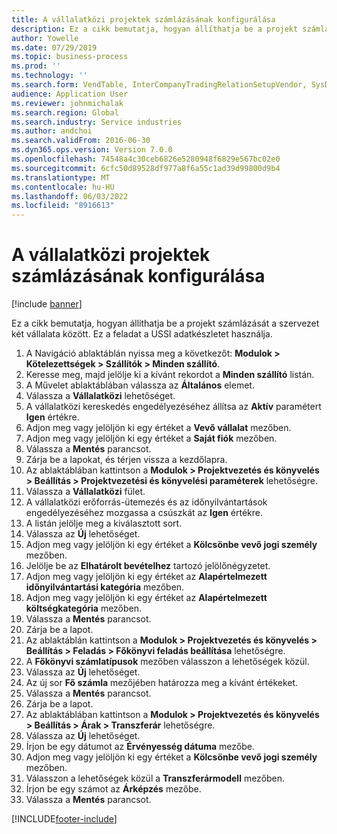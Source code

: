 ```yaml
---
title: A vállalatközi projektek számlázásának konfigurálása
description: Ez a cikk bemutatja, hogyan állíthatja be a projekt számlázását a szervezet két vállalata között.
author: Yowelle
ms.date: 07/29/2019
ms.topic: business-process
ms.prod: ''
ms.technology: ''
ms.search.form: VendTable, InterCompanyTradingRelationSetupVendor, SysDataAreaSelectLookup, ProjParameters, ProjPosting, ProjTransferPrice
audience: Application User
ms.reviewer: johnmichalak
ms.search.region: Global
ms.search.industry: Service industries
ms.author: andchoi
ms.search.validFrom: 2016-06-30
ms.dyn365.ops.version: Version 7.0.0
ms.openlocfilehash: 74548a4c30ceb6826e5280948f6829e567bc02e0
ms.sourcegitcommit: 6cfc50d89528df977a8f6a55c1ad39d99800d9b4
ms.translationtype: MT
ms.contentlocale: hu-HU
ms.lasthandoff: 06/03/2022
ms.locfileid: "8916613"
---
```

# <a name="configure-intercompany-project-invoicing"></a>A vállalatközi projektek számlázásának konfigurálása

[!include [banner](../../includes/banner.md)]

Ez a cikk bemutatja, hogyan állíthatja be a projekt számlázását a szervezet két vállalata között. Ez a feladat a USSI adatkészletet használja.

1. A Navigáció ablaktáblán nyissa meg a következőt: **Modulok > Kötelezettségek > Szállítók > Minden szállító**.
2. Keresse meg, majd jelölje ki a kívánt rekordot a **Minden szállító** listán.
3. A Művelet ablaktáblában válassza az **Általános** elemet.
4. Válassza a **Vállalatközi** lehetőséget.
5. A vállalatközi kereskedés engedélyezéséhez állítsa az **Aktív** paramétert **Igen** értékre.
6. Adjon meg vagy jelöljön ki egy értéket a **Vevő vállalat** mezőben.
7. Adjon meg vagy jelöljön ki egy értéket a **Saját fiók** mezőben.
8. Válassza a **Mentés** parancsot.
9. Zárja be a lapokat, és térjen vissza a kezdőlapra.
10. Az ablaktáblában kattintson a **Modulok > Projektvezetés és könyvelés > Beállítás > Projektvezetési és könyvelési paraméterek** lehetőségre.
11. Válassza a **Vállalatközi** fület.
12. A vállalatközi erőforrás-ütemezés és az időnyilvántartások engedélyezéséhez mozgassa a csúszkát az **Igen** értékre.
13. A listán jelölje meg a kiválasztott sort.
14. Válassza az **Új** lehetőséget.
15. Adjon meg vagy jelöljön ki egy értéket a **Kölcsönbe vevő jogi személy** mezőben.
16. Jelölje be az **Elhatárolt bevételhez** tartozó jelölőnégyzetet.
17. Adjon meg vagy jelöljön ki egy értéket az **Alapértelmezett időnyilvántartási kategória** mezőben.
18. Adjon meg vagy jelöljön ki egy értéket az **Alapértelmezett költségkategória** mezőben.
19. Válassza a **Mentés** parancsot.
20. Zárja be a lapot.
21. Az ablaktáblán kattintson a **Modulok > Projektvezetés és könyvelés > Beállítás > Feladás > Főkönyvi feladás beállítása** lehetőségre.
22. A **Főkönyvi számlatípusok** mezőben válasszon a lehetőségek közül.
23. Válassza az **Új** lehetőséget.
24. Az új sor **Fő számla** mezőjében határozza meg a kívánt értékeket.
25. Válassza a **Mentés** parancsot.
26. Zárja be a lapot.
27. Az ablaktáblában kattintson a **Modulok > Projektvezetés és könyvelés > Beállítás > Árak > Transzferár** lehetőségre.
28. Válassza az **Új** lehetőséget.
29. Írjon be egy dátumot az **Érvényesség dátuma** mezőbe.
30. Adjon meg vagy jelöljön ki egy értéket a **Kölcsönbe vevő jogi személy** mezőben.
31. Válasszon a lehetőségek közül a **Transzferármodell** mezőben.
32. Írjon be egy számot az **Árképzés** mezőbe.
33. Válassza a **Mentés** parancsot.



[!INCLUDE[footer-include](../../includes/footer-banner.md)]